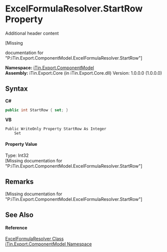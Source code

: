# ExcelFormulaResolver.StartRow Property 
Additional header content 

\[Missing <summary> documentation for "P:iTin.Export.ComponentModel.ExcelFormulaResolver.StartRow"\]

**Namespace:**&nbsp;<a href="55171ca4-890c-0ab2-e812-efe82bc0b686">iTin.Export.ComponentModel</a><br />**Assembly:**&nbsp;iTin.Export.Core (in iTin.Export.Core.dll) Version: 1.0.0.0 (1.0.0.0)

## Syntax

**C#**<br />
``` C#
public int StartRow { set; }
```

**VB**<br />
``` VB
Public WriteOnly Property StartRow As Integer
	Set
```


#### Property Value
Type: Int32<br />\[Missing <value> documentation for "P:iTin.Export.ComponentModel.ExcelFormulaResolver.StartRow"\]

## Remarks
\[Missing <remarks> documentation for "P:iTin.Export.ComponentModel.ExcelFormulaResolver.StartRow"\]

## See Also


#### Reference
<a href="5c1e566c-76f3-e359-e7cf-154334b55a72">ExcelFormulaResolver Class</a><br /><a href="55171ca4-890c-0ab2-e812-efe82bc0b686">iTin.Export.ComponentModel Namespace</a><br />